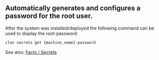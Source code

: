 Automatically generates and configures a password for the root user.
---

After the system was installed/deployed the following command can be used to display the root-password:

```bash
clan secrets get {machine_name}-password
```


See also: [Facts / Secrets](../../getting-started/secrets.md)
